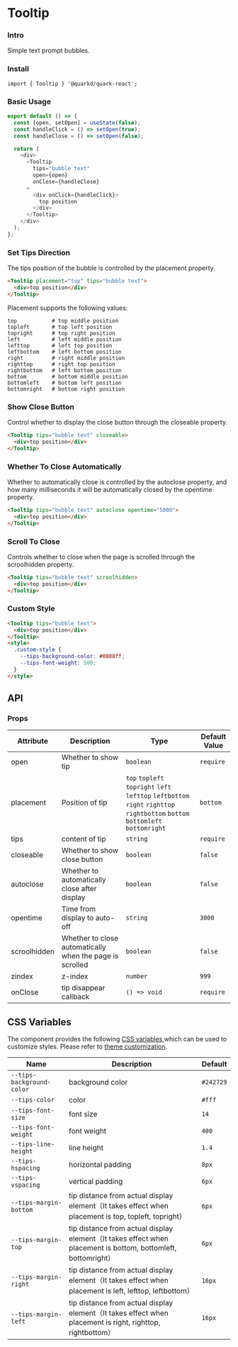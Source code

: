 # Tooltip

### Intro

Simple text prompt bubbles.

### Install

```tsx
import { Tooltip } '@quarkd/quark-react';
```

### Basic Usage

```js
export default () => {
  const [open, setOpen] = useState(false);
  const handleClick = () => setOpen(true);
  const handleClose = () => setOpen(false);

  return (
    <div>
      <Tooltip
        tips="bubble text"
        open={open}
        onClose={handleClose}
      >
        <div onClick={handleClick}>
          top position
        </div>
      </Tooltip>
    </div>
  );
};
```

### Set Tips Direction

The tips position of the bubble is controlled by the placement property.

```html
<Tooltip placement="top" tips="bubble text">
  <div>top position</div>
</Tooltip>
```

Placement supports the following values:

```tsx
top           # top middle position
topleft       # top left position
topright      # top right position
left          # left middle position
lefttop       # left top position
leftbottom    # left bottom position
right         # right middle position
righttop      # right top position
rightbottom   # left bottom position
bottom        # bottom middle position
bottomleft    # bottom left position
bottomright   # bottom right position
```

### Show Close Button

Control whether to display the close button through the closeable property.

```html
<Tooltip tips="bubble text" closeable>
  <div>top position</div>
</Tooltip>
```

### Whether To Close Automatically

Whether to automatically close is controlled by the autoclose property, and how many milliseconds it will be automatically closed by the opentime property.

```html
<Tooltip tips="bubble text" autoclose opentime="5000">
  <div>top position</div>
</Tooltip>
```

### Scroll To Close

Controls whether to close when the page is scrolled through the scroolhidden property.

```html
<Tooltip tips="bubble text" scroolhidden>
  <div>top position</div>
</Tooltip>
```

### Custom Style

```html
<Tooltip tips="bubble text">
  <div>top position</div>
</Tooltip>
<style>
  .custom-style {
    --tips-background-color: #0088ff;
    --tips-font-weight: 500;
  }
</style>
```

## API

### Props

| Attribute    | Description                                              | Type                                                                                                                          | Default Value |
| ------------ | -------------------------------------------------------- | ----------------------------------------------------------------------------------------------------------------------------- | ------------- |
| open         | Whether to show tip                                      | `boolean`                                                                                                                     | `require`     |
| placement    | Position of tip                                          | `top` `topleft` `topright` `left` `lefttop` `leftbottom` `right` `righttop` `rightbottom` `bottom` `bottomleft` `bottomright` | `bottom`      |
| tips         | content of tip                                           | `string `                                                                                                                     | `require`     |
| closeable    | Whether to show close button                             | `boolean`                                                                                                                     | `false`       |
| autoclose    | Whether to automatically close after display             | `boolean`                                                                                                                     | `false`       |
| opentime     | Time from display to auto-off                            | `string`                                                                                                                      | `3000`        |
| scroolhidden | Whether to close automatically when the page is scrolled | `boolean`                                                                                                                     | `false`       |
| zindex       | z-index                                                  | `number`                                                                                                                      | `999`         |
| onClose      | tip disappear callback                                   | `() => void`                                                                                                                  | `require`     |

## CSS Variables

The component provides the following [CSS variables](https://developer.mozilla.org/zh-CN/docs/Web/CSS/Using_CSS_custom_properties),which can be used to customize styles. Please refer to [theme customization](#/zh-CN/guide/theme).

| Name                      | Description                                                                                                   | Default   |
| ------------------------- | ------------------------------------------------------------------------------------------------------------- | --------- |
| `--tips-background-color` | background color                                                                                              | `#242729` |
| `--tips-color`            | color                                                                                                         | `#fff`    |
| `--tips-font-size`        | font size                                                                                                     | `14`      |
| `--tips-font-weight`      | font weight                                                                                                   | `400`     |
| `--tips-line-height`      | line height                                                                                                   | `1.4`     |
| `--tips-hspacing`         | horizontal padding                                                                                            | `8px`     |
| `--tips-vspacing`         | vertical padding                                                                                              | `6px`     |
| `--tips-margin-bottom`    | tip distance from actual display element（It takes effect when placement is top, topleft, topright）          | `6px`     |
| `--tips-margin-top`       | tip distance from actual display element（It takes effect when placement is bottom, bottomleft, bottomright） | `6px`     |
| `--tips-margin-right`     | tip distance from actual display element（It takes effect when placement is left, lefttop, leftbottom）       | `16px`    |
| `--tips-margin-left`      | tip distance from actual display element（It takes effect when placement is right, righttop, rightbottom）    | `16px`    |
